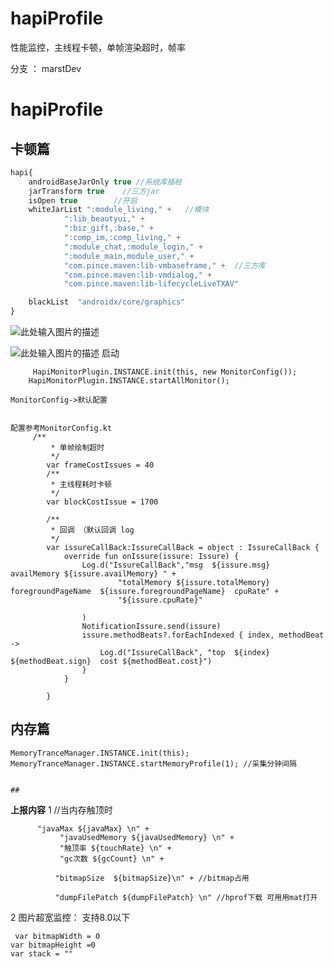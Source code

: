 # hapiProfile
性能监控，主线程卡顿，单帧渲染超时，帧率

 分支 ： marstDev


hapiProfile
===========
## 卡顿篇 ##

    

```javascript
hapi{
    androidBaseJarOnly true //系统库插桩
    jarTransform true    //三方jar
    isOpen true        //开启
    whiteJarList ":module_living," +   //模块
            ":lib_beautyui," +
            ":biz_gift,:base," +
            ":comp_im,:comp_living," +
            ":module_chat,:module_login," +
            ":module_main,module_user," +
            "com.pince.maven:lib-vmbaseframe," +  //三方库
            "com.pince.maven:lib-vmdialog," +
            "com.pince.maven:lib-lifecycleLiveTXAV"

    blackList  "androidx/core/graphics"
}
```


![此处输入图片的描述][1]


![此处输入图片的描述][2]
启动


         HapiMonitorPlugin.INSTANCE.init(this, new MonitorConfig());
        HapiMonitorPlugin.INSTANCE.startAllMonitor();

    MonitorConfig->默认配置


    配置参考MonitorConfig.kt
         /**
             * 单帧绘制超时
             */
            var frameCostIssues = 40
            /**
             * 主线程耗时卡顿
             */
            var blockCostIssue = 1700

            /**
             * 回调 （默认回调 log
             */
            var issureCallBack:IssureCallBack = object : IssureCallBack {
                override fun onIssure(issure: Issure) {
                    Log.d("IssureCallBack","msg  ${issure.msg}  availMemory ${issure.availMemory} " +
                            "totalMemory ${issure.totalMemory}   foregroundPageName  ${issure.foregroundPageName}  cpuRate" +
                            "${issure.cpuRate}"

                    )
                    NotificationIssure.send(issure)
                    issure.methodBeats?.forEachIndexed { index, methodBeat ->
                        Log.d("IssureCallBack", "top  ${index}  ${methodBeat.sign}  cost ${methodBeat.cost}")
                    }
                }

            }




## 内存篇 ##

    MemoryTranceManager.INSTANCE.init(this);
    MemoryTranceManager.INSTANCE.startMemoryProfile(1); //采集分钟间隔


    ##

**上报内容**
  1  //当内存触顶时

          "javaMax ${javaMax} \n" +
               "javaUsedMemory ${javaUsedMemory} \n" +
               "触顶率 ${touchRate} \n" +
               "gc次数 ${gcCount} \n" +

              "bitmapSize  ${bitmapSize}\n" + //bitmap占用

              "dumpFilePatch ${dumpFilePatch} \n" //hprof下载 可用用mat打开


  2 图片超宽监控： 支持8.0以下


     var bitmapWidth = 0
    var bitmapHeight =0
    var stack = ""


  [1]: http://git.7guoyouxi.com/android_repo/hapiProfile/blob/master/app/a.jpg
  [2]: http://git.7guoyouxi.com/android_repo/hapiProfile/blob/master/app/b.jpg
